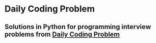 # Daily Coding Problem
## Solutions in Python for programming interview problems from [Daily Coding Problem](https://www.dailycodingproblem.com)
